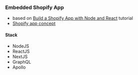 ### Embedded Shopify App

* based on [Build a Shopify App with Node and React](https://shopify.dev/tutorials/build-a-shopify-app-with-node-and-react) tutorial
* [Shopify app concept](https://shopify.dev/concepts/apps)

#### Stack
* NodeJS
* ReactJS
* NextJS
* GraphQL
* Apollo
